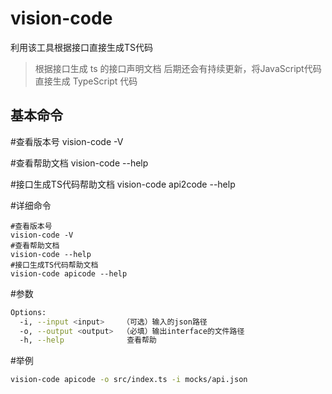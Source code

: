 # vision-code
利用该工具根据接口直接生成TS代码
> 根据接口生成 ts 的接口声明文档
后期还会有持续更新，将JavaScript代码直接生成 TypeScript 代码

## 基本命令
#查看版本号
vision-code -V

#查看帮助文档
vision-code --help

#接口生成TS代码帮助文档
vision-code api2code --help

#详细命令
```shell
#查看版本号
vision-code -V
#查看帮助文档
vision-code --help
#接口生成TS代码帮助文档
vision-code apicode --help
```
#参数
```bash
Options:
  -i, --input <input>    （可选）输入的json路径
  -o, --output <output>  （必填）输出interface的文件路径
  -h, --help              查看帮助
```

#举例
```bash
vision-code apicode -o src/index.ts -i mocks/api.json
```
